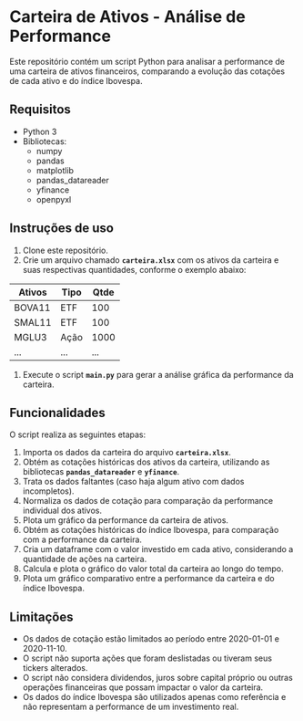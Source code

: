 # **Carteira de Ativos - Análise de Performance**

Este repositório contém um script Python para analisar a performance de uma carteira de ativos financeiros, comparando a evolução das cotações de cada ativo e do índice Ibovespa.

## **Requisitos**

- Python 3
- Bibliotecas:
    - numpy
    - pandas
    - matplotlib
    - pandas_datareader
    - yfinance
    - openpyxl

## **Instruções de uso**

1. Clone este repositório.
2. Crie um arquivo chamado **`carteira.xlsx`** com os ativos da carteira e suas respectivas quantidades, conforme o exemplo abaixo:

| Ativos | Tipo | Qtde |
| --- | --- | --- |
| BOVA11 | ETF | 100 |
| SMAL11 | ETF | 100 |
| MGLU3 | Ação | 1000 |
| ... | ... | ... |
1. Execute o script **`main.py`** para gerar a análise gráfica da performance da carteira.

## **Funcionalidades**

O script realiza as seguintes etapas:

1. Importa os dados da carteira do arquivo **`carteira.xlsx`**.
2. Obtém as cotações históricas dos ativos da carteira, utilizando as bibliotecas **`pandas_datareader`** e **`yfinance`**.
3. Trata os dados faltantes (caso haja algum ativo com dados incompletos).
4. Normaliza os dados de cotação para comparação da performance individual dos ativos.
5. Plota um gráfico da performance da carteira de ativos.
6. Obtém as cotações históricas do índice Ibovespa, para comparação com a performance da carteira.
7. Cria um dataframe com o valor investido em cada ativo, considerando a quantidade de ações na carteira.
8. Calcula e plota o gráfico do valor total da carteira ao longo do tempo.
9. Plota um gráfico comparativo entre a performance da carteira e do índice Ibovespa.

## **Limitações**

- Os dados de cotação estão limitados ao período entre 2020-01-01 e 2020-11-10.
- O script não suporta ações que foram deslistadas ou tiveram seus tickers alterados.
- O script não considera dividendos, juros sobre capital próprio ou outras operações financeiras que possam impactar o valor da carteira.
- Os dados do índice Ibovespa são utilizados apenas como referência e não representam a performance de um investimento real.
